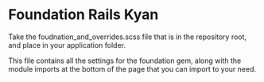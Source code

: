# Foundation Rails Kyan

Take the foudnation_and_overrides.scss file that is in the repository root, and place in your application folder.

This file contains all the settings for the foundation gem, along with the module imports at the bottom of the page that you can import to your need.
